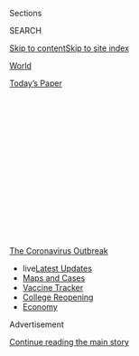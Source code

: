 <div id="app">

<div>

<div>

<div>

<div class="NYTAppHideMasthead css-1q2w90k e1suatyy0">

<div class="section css-ui9rw0 e1suatyy2">

<div class="css-eph4ug er09x8g0">

<div class="css-6n7j50">

</div>

<span class="css-1dv1kvn">Sections</span>

<div class="css-10488qs">

<span class="css-1dv1kvn">SEARCH</span>

</div>

[Skip to content](#site-content)[Skip to site
index](#site-index)

</div>

<div id="masthead-section-label" class="css-1wr3we4 eaxe0e00">

[World](https://www.nytimes3xbfgragh.onion/section/world)

</div>

<div class="css-10698na e1huz5gh0">

</div>

</div>

<div id="masthead-bar-one" class="section hasLinks css-15hmgas e1csuq9d3">

<div class="css-uqyvli e1csuq9d0">

</div>

<div class="css-1uqjmks e1csuq9d1">

</div>

<div class="css-9e9ivx">

[](https://myaccount.nytimes3xbfgragh.onion/auth/login?response_type=cookie&client_id=vi)

</div>

<div class="css-1bvtpon e1csuq9d2">

[Today’s
Paper](https://www.nytimes3xbfgragh.onion/section/todayspaper)

</div>

</div>

</div>

</div>

<div data-aria-hidden="false">

<div id="site-content" data-role="main">

<div>

<div class="css-1aor85t" style="opacity:0.000000001;z-index:-1;visibility:hidden">

<div class="css-1hqnpie">

<div class="css-epjblv">

<span class="css-17xtcya">[World](/section/world)</span><span class="css-x15j1o">|</span><span class="css-fwqvlz">Coronavirus
Live Updates: McConnell Signals Openness to Jobless Aid
Extension</span>

</div>

<div class="css-k008qs">

<div class="css-1iwv8en">

<span class="css-18z7m18"></span>

<div>

</div>

</div>

<span class="css-1n6z4y">https://nyti.ms/31pgRCi</span>

<div class="css-1705lsu">

<div class="css-4xjgmj">

<div class="css-4skfbu" data-role="toolbar" data-aria-label="Social Media Share buttons, Save button, and Comments Panel with current comment count" data-testid="share-tools">

  - 
  - 
  - 
  - 
    
    <div class="css-6n7j50">
    
    </div>

  - 
  - 

</div>

</div>

</div>

</div>

</div>

</div>

<div id="NYT_TOP_BANNER_REGION" class="css-13pd83m">

<div>

<div id="styln-prism-menu-1592847958612" class="section interactive-content interactive-size-medium css-1edisqu">

<div class="css-17ih8de interactive-body">

<div id="scroll-container" class="css-1gj85ro">

[<span class="styln-title-wrap"><span class="css-1pje3qr">The
Coronavirus</span><span class="css-1pje3qr">
Outbreak</span></span>](https://www.nytimes3xbfgragh.onion/news-event/coronavirus?action=click&pgtype=Article&state=default&region=TOP_BANNER&context=storylines_menu)

  - <span class="css-kqxiym" data-emphasize="true">live</span>[Latest
    Updates](https://www.nytimes3xbfgragh.onion/2020/08/04/world/coronavirus-cases.html?action=click&pgtype=Article&state=default&region=TOP_BANNER&context=storylines_menu)
  - [Maps and
    Cases](https://www.nytimes3xbfgragh.onion/interactive/2020/us/coronavirus-us-cases.html?action=click&pgtype=Article&state=default&region=TOP_BANNER&context=storylines_menu)
  - [Vaccine
    Tracker](https://www.nytimes3xbfgragh.onion/interactive/2020/science/coronavirus-vaccine-tracker.html?action=click&pgtype=Article&state=default&region=TOP_BANNER&context=storylines_menu)
  - [College
    Reopening](https://www.nytimes3xbfgragh.onion/2020/08/02/us/covid-college-reopening.html?action=click&pgtype=Article&state=default&region=TOP_BANNER&context=storylines_menu)
  - [Economy](https://www.nytimes3xbfgragh.onion/live/2020/08/04/business/stock-market-today-coronavirus?action=click&pgtype=Article&state=default&region=TOP_BANNER&context=storylines_menu)

</div>

</div>

</div>

</div>

</div>

<div id="top-wrapper" class="css-1sy8kpn">

<div id="top-slug" class="css-l9onyx">

Advertisement

</div>

[Continue reading the main
story](#after-top)

<div class="ad top-wrapper" style="text-align:center;height:100%;display:block;min-height:250px">

<div id="top" class="place-ad" data-position="top" data-size-key="top">

</div>

</div>

<div id="after-top">

</div>

</div>

<div id="sponsor-wrapper" class="css-1hyfx7x">

<div id="sponsor-slug" class="css-19vbshk">

Supported by

</div>

[Continue reading the main
story](#after-sponsor)

<div id="sponsor" class="ad sponsor-wrapper" style="text-align:center;height:100%;display:block">

</div>

<div id="after-sponsor">

</div>

</div>

<div class="css-14oxmzc edomiq20">

<div class="css-40v4b6">

<span class="css-sgss5">LIVE UPDATES</span>

</div>

<span>Updated </span>

<div class="css-ki347z">

<span class="css-1656jku">Aug. 5, 2020, 3:58 a.m.
ET</span><span class="css-xwx5dt"></span>

</div>

<span class="css-1dv1kvn" data-aria-live="polite">Aug. 5, 2020, 3:58
a.m.
ET</span>

</div>

<div class="css-1vkm6nb ehdk2mb0">

# Coronavirus Live Updates: McConnell Signals Openness to Jobless Aid Extension

</div>

Tens of millions of Americans have lost crucial jobless benefits, and
lawmakers still can’t seem to agree on a relief measure. Israel’s
troubled school reopenings could be a lesson for the U.S.

<div class="css-192lewg e1oheyly0">

Right Now

Gov. Tate Reeves of Mississippi, a Republican, said that masks would be
mandatory in public and retail spaces statewide starting
Tuesday.

</div>

<div class="section meteredContent css-1r7ky0e" name="articleBody" itemprop="articleBody">

<div class="css-19qgada">

### Here’s what you need to know:

  - [As talks drag on, McConnell signals openness to jobless aid
    extension, and negotiators agree on a deadline.](#link-762df92)
  - [Novavax sees encouraging results from two studies of its
    experimental vaccine.](#link-1228a480)
  - [Mississippians must now wear masks in public, governor
    says.](#link-794484ed)
  - [The top U.S. health official will visit Taiwan, lauded for its
    coronavirus response.](#link-30928a04)
  - [The United Nations calls on policymakers to ‘plan thoroughly for
    school reopenings.’](#link-50f7386d)
  - [A small border hospital in Texas is overwhelmed by a surge in
    cases.](#link-567c6115)
  - [N.Y.C.’s health commissioner resigns after clashing with the mayor
    over the virus.](#link-4d1eafa8)

</div>

<div class="css-79elbk" data-testid="photoviewer-wrapper">

<div class="css-z3e15g" data-testid="photoviewer-wrapper-hidden">

</div>

<div class="css-1a48zt4 ehw59r15" data-testid="photoviewer-children">

![<span class="css-16f3y1r e13ogyst0" data-aria-hidden="true">Mitch
McConnell, the Senate majority leader, signaled he might be willing to
accept the extension of the jobless-aid payments that many in his party
oppose.</span><span class="css-cnj6d5 e1z0qqy90" itemprop="copyrightHolder"><span class="css-1ly73wi e1tej78p0">Credit...</span><span>Erin
Schaff/The New York
Times</span></span>](https://static01.graylady3jvrrxbe.onion/images/2020/08/04/us/politics/04virus-briefing-mcconnell-sub2/merlin_175303407_bfb3e8f7-40ce-40b5-9789-05b0b021935f-articleLarge.jpg?quality=75&auto=webp&disable=upscale)

</div>

</div>

<div class="css-1fanzo5 StoryBodyCompanionColumn">

<div class="css-53u6y8">

## 

<div id="link-762df92" class="css-105iojl">

</div>

<div>

<span height="1"></span>

</div>

As talks drag on, McConnell signals openness to jobless aid extension,
and negotiators agree on a deadline.

Negotiators on Capitol Hill reported little progress on Tuesday toward
reaching an agreement over an economic recovery package. But the top
Senate Republican signaled that he might be willing to reverse course
and accept the extension of $600-per-week jobless-aid payments that many
in his party oppose if it would yield a compromise, and the White House
and congressional Democrats agreed to an end-of-the-week deadline to
seal a deal.

“The American people, in the end, need help,” Senator Mitch McConnell,
Republican of Kentucky and the majority leader, told reporters. “And
wherever this thing settles between the president of the United States
and his team that has to sign it into law and the Democrat
not-insignificant minority in the Senate and majority in the House is
something I am prepared to support, even if I have some problems with
certain parts of it.”

Democrats [have rejected narrow
proposals](https://www.nytimes3xbfgragh.onion/2020/08/02/us/politics/coronavirus-jobless-aid.html)
extending the expired benefits, insisting that the problem must be dealt
with in a broader package of relief measures. They also want aid for
states and cities whose budgets have been crippled.

Mr. McConnell’s comments came after he and other Republicans huddled
privately over lunch with Mark Meadows, the White House chief of staff,
and Steven Mnuchin, the Treasury secretary. Afterward, Republican
senators who have largely sat out the talks sounded downbeat about
striking a deal before they are scheduled to begin a monthlong recess on
Friday.

</div>

</div>

<div class="css-1fanzo5 StoryBodyCompanionColumn">

<div class="css-53u6y8">

But later, after a meeting with Mr. Meadows and Mr. Mnuchin, top
Democrats indicated there had been progress.

“They made some concessions, which we appreciated; we made some
concessions, which they appreciated,” Senator Chuck Schumer of New York,
the Democratic leader, said after the 90-minute meeting, which Speaker
Nancy Pelosi of California hosted in her Capitol Hill suite. “We’re
still far away on a lot of the important issues, but we’re continuing to
go at it.”

Tens of millions of Americans have lost crucial [unemployment
benefits](https://slack-redir.net/link?url=https%3A%2F%2Fwww.nytimes3xbfgragh.onion%2F2020%2F07%2F30%2Fbusiness%2Funemployment-payments-change.html)
that formally expired on Friday, and economists warn that permanent
damage could be wrought on the economy without action.

Republican leaders have put forward their own plan to extend the weekly
benefit at a significantly lower level. But many of their own
rank-and-file members oppose even that, giving them little leverage
against the united Democrats.

At the White House, Mr. Trump continued to dangle the possibility that
he could circumvent Congress and take executive action to halt evictions
nationwide and suspend the payroll tax. It is far from clear that the
president has the power to do either of
these<span class="css-8l6xbc evw5hdy0"> </span>unilaterally, but his
deputies appeared to be using the possibility as a negotiating tactic
with Democrats — and to get around the objections even within Mr.
Trump’s own party on the payroll-tax issue.

</div>

</div>

<div class="css-1fanzo5 StoryBodyCompanionColumn">

<div class="css-53u6y8">

“We want to take care of the eviction problem,” Mr. Trump said at a news
conference. “People are being evicted unfairly. It’s not their fault.
It’s China’s fault.”

The president blamed the Democrats for rejecting White House offers to
pass a short-term extension of the expired unemployment benefits and
said the only thing Democrats “really want to do is bail out states that
have been poorly managed by Democrats.”

</div>

</div>

<div>

</div>

<div class="css-1fanzo5 StoryBodyCompanionColumn">

<div class="css-53u6y8">

## 

<div id="link-1228a480" class="css-105iojl">

</div>

<div>

<span height="1"></span>

</div>

Novavax sees encouraging results from two studies of its experimental
vaccine.

</div>

</div>

<div class="css-79elbk" data-testid="photoviewer-wrapper">

<div class="css-z3e15g" data-testid="photoviewer-wrapper-hidden">

</div>

<div class="css-1a48zt4 ehw59r15" data-testid="photoviewer-children">

<div class="css-1xdhyk6 erfvjey0">

<span class="css-1ly73wi e1tej78p0">Image</span>

<div class="css-zjzyr8">

<div data-testid="lazyimage-container" style="height:259.7111111111111px">

</div>

</div>

</div>

<span class="css-16f3y1r e13ogyst0" data-aria-hidden="true">Vaccine
research at a Novavax laboratory in Maryland earlier this year. The
company has said that if its vaccine is shown to be effective, it can
produce 100 million doses by the beginning of next
year.</span><span class="css-cnj6d5 e1z0qqy90" itemprop="copyrightHolder"><span class="css-1ly73wi e1tej78p0">Credit...</span><span>Andrew
Caballero-Reynolds/Agence France-Presse — Getty Images</span></span>

</div>

</div>

<div class="css-1fanzo5 StoryBodyCompanionColumn">

<div class="css-53u6y8">

Novavax, the little-known Maryland company that [received a $1.6
billion](https://www.nytimes3xbfgragh.onion/2020/07/16/health/coronavirus-vaccine-novavax.html)
deal from the federal government for its experimental coronavirus
vaccine, announced encouraging results in two preliminary studies on
Tuesday.

In one study, 56 volunteers produced a high level of antibodies against
the virus without any dangerous side effects. In the other, researchers
found that the vaccine strongly protected monkeys from coronavirus
infections.

Although it’s not possible to directly compare the data from clinical
trials of different coronavirus vaccines, John Moore, a virologist at
Weill Cornell Medicine who was not involved in the studies, said the
Novavax results were the most impressive he had seen so far.

</div>

</div>

<div class="css-1fanzo5 StoryBodyCompanionColumn">

<div class="css-53u6y8">

“This is the first one I’m looking at and saying, ‘Yeah, I’d take
that,’” Dr. Moore said.

Angela Rasmussen, a virologist at Columbia University who was not
involved in the studies, called them “encouraging preliminary results,”
but cautioned that it won’t be possible to say whether the vaccine is
safe and effective until Novavax conducts a large-scale study — known as
Phase III — comparing people who get vaccinated with people who get a
placebo.

The company, which has never brought a vaccine to market in its 33-year
history, has said that if its vaccine is shown to be effective, it can
produce 100 million doses by the beginning of next year, or enough to
give to 50 million people if administered in two doses. Under its deal
with the federal government, the company will also receive money to
undertake large-scale manufacturing of millions more doses if the
vaccine is shown to work.

Novavax’s vaccine is [one of more than two dozen
products](https://www.nytimes3xbfgragh.onion/interactive/2020/science/coronavirus-vaccine-tracker.html)
to have entered the first round of safety tests in people, known as
Phase I trials. Five other coronavirus vaccines are already in Phase III
trials, in which thousands of people are tested to see if a vaccine
works.

</div>

</div>

<div>

</div>

<div class="css-1sngw6j">

[](https://www.nytimes3xbfgragh.onion/interactive/2020/science/coronavirus-vaccine-tracker.html)

<div class="css-1eoytci">

![](https://static01.graylady3jvrrxbe.onion/images/2020/06/09/us/coronavirus-vaccine-tracker-promo-1591728041922/coronavirus-vaccine-tracker-promo-1591728041922-articleLarge-v34.png)

</div>

<div class="css-1rha1bf">

## Coronavirus Vaccine Tracker

A look at all the vaccines that have reached trials in humans.

</div>

</div>

<div class="css-1fanzo5 StoryBodyCompanionColumn">

<div class="css-53u6y8">

U.S. roundup

## 

<div id="link-794484ed" class="css-105iojl">

</div>

<div>

<span height="1"></span>

</div>

Mississippians must now wear masks in public, governor
says.

</div>

</div>

<div class="css-79elbk" data-testid="photoviewer-wrapper">

<div class="css-z3e15g" data-testid="photoviewer-wrapper-hidden">

</div>

<div class="css-1a48zt4 ehw59r15" data-testid="photoviewer-children">

<div class="css-1xdhyk6 erfvjey0">

<span class="css-1ly73wi e1tej78p0">Image</span>

<div class="css-zjzyr8">

<div data-testid="lazyimage-container" style="height:257.77777777777777px">

</div>

</div>

</div>

<span class="css-16f3y1r e13ogyst0" data-aria-hidden="true">People
wearing masks inside a restaurant in Oxford, Miss. Gov. Tate Reeves said
he was “implementing a statewide mask
mandate.”</span><span class="css-cnj6d5 e1z0qqy90" itemprop="copyrightHolder"><span class="css-1ly73wi e1tej78p0">Credit...</span><span>Timothy
Ivy for The New York Times</span></span>

</div>

</div>

<div class="css-1fanzo5 StoryBodyCompanionColumn">

<div class="css-53u6y8">

In Mississippi, masks are now mandatory in public and retail spaces
statewide, the governor announced Tuesday.

</div>

</div>

<div class="css-1fanzo5 StoryBodyCompanionColumn">

<div class="css-53u6y8">

Gov. Tate Reeves, a Republican, said at a news conference that he was
“implementing a statewide mask mandate today.” He also said that all
students and teachers would be mandated to wear masks when schools open
in the fall, unless they have a medical reason not to. And he said that
he was pushing back the start of the school year in eight counties that
have been hit hardest by the coronavirus.

“I know that I want to see college football in the fall,” he added. “The
best way for that to occur is for us all to recognize that wearing a
mask, as irritating as it can be — and I promise you, I hate it more
than anybody watching today — it is critical.”

Previously, masks had been mandated in 37 of Mississippi’s 82 counties.
At the news conference, Mr. Reeves noted that his “piecemeal approach”
had been criticized “by an awful lot of people.”

Mr. Reeves has also been criticized for [failing to encourage many
businesses to shut
down](https://www.nytimes3xbfgragh.onion/2020/03/26/us/mississippi-coronavirus-essential-businesses-tate-reeves.html)
during the early months of the pandemic. And in the months that
followed, he had been eager to lift restrictions that were stalling
Mississippi’s economy, hoping to have the whole state open by July 1.

According to [a New York Times
database](https://www.nytimes3xbfgragh.onion/interactive/2020/us/mississippi-coronavirus-cases.html),
at least 8 new coronavirus deaths and 572 new cases were reported in
Mississippi on Monday. Over the past week, there have been an average of
1,167 cases per day, an increase of 13 percent from the average two
weeks earlier.

On Monday, Mr. Reeves said the state was “starting to turn a corner.”

“Things are improving here,” he said. “But that does not mean that we
can declare victory and take a step back.”

</div>

</div>

<div class="css-1fanzo5 StoryBodyCompanionColumn">

<div class="css-53u6y8">

Elsewhere in the U.S:

  - **Students in Ohio** will also wear face coverings when they return
    to school in the fall, Gov. Mike DeWine, a Republican, said Tuesday.
    The order will apply to students from kindergarten through Grade 12,
    with exemptions for children who have developmental delays or who
    cannot remove their masks without assistance. Mr. DeWine [cited
    recommendations](https://twitter.com/GovMikeDeWine/status/1290715998102880259)
    from the Ohio Children’s Hospital Association and the state’s
    chapter of the American Academy of Pediatrics, which said in a
    letter Tuesday that children returning to school should wear masks.
    “We are going to make that an order from the health department,”
    Mr. DeWine said. “I have great confidence that the teachers will
    work this out with kids.”

  - Public and private schools in **Maryland** are divided over
    in-person instruction. An emergency order [issued
    Monday](https://twitter.com/GovLarryHogan/status/1290330304830246912)
    by Gov. Larry Hogan countermanded a Montgomery County Health
    Department directive instructing private schools to [start the year
    teaching
    remotely](https://www.montgomerycountymd.gov/OPI/Resources/Files/pdf/2020/NonPublicSchools_07-31-20.pdf),
    as every public school district in the Washington area has already
    decided to do. Mr. Hogan, a Republican, said that county health
    officers didn’t have the authority to stop private schools from
    reopening. A similar dynamic is [playing out in some other parts of
    the
    country](https://www.nytimes3xbfgragh.onion/2020/07/16/upshot/coronavirus-school-reopening-private-public-gap.html),
    where public schools are opening remotely while private schools are
    planning in-person or various hybrid models.

  - A [rash of positive
    cases](https://www.nytimes3xbfgragh.onion/2020/08/03/us/school-closing-coronavirus.html)
    during the first week of school in some **parts of the United
    States** foreshadows a stop-and-start year in which students and
    staff members may have to bounce between instruction in the
    classroom and remotely at home because of infections and
    quarantines.

  - In his first report to Congress since being appointed by Mr. Trump
    in June, **Brian D. Miller**, the inspector general overseeing the
    Treasury Department’s $500 billion pandemic recovery fund, said some
    individuals and companies have been able to draw from multiple pots
    of federal pandemic relief money at the same time, a practice he
    warned could lead to an increase in fraud and abuse. Mr. Miller, a
    former White House lawyer, offered a broad overview of his
    responsibilities in his report on Tuesday and provided status
    updates on the lending programs that Treasury is managing as part of
    the $2.2 trillion law enacted in March.

  - Counting for **the 2020 census** will end on Sept. 30, a month
    earlier than previously scheduled, the Census Bureau [said in a
    statement on
    Monday](https://www.census.gov/newsroom/press-releases/2020/delivering-complete-accurate-count.html).
    In recent weeks, the Trump administration and Senate Republicans
    appeared to signal that they [wanted the census finished well ahead
    of
    schedule](https://www.nytimes3xbfgragh.onion/2020/07/28/us/trump-census.html).

  - Isaias pounded a large swath of the Atlantic Coast on Tuesday,
    unleashing heavy rains and winds as fast as 70 miles per hour as the
    storm swept through the Carolinas and into the Northeast. Shelters
    had prepared to deal with a dual threat from severe weather and the
    virus by screening for symptoms, socially distancing people and
    distributing protective gear. The storm has also closed **testing
    centers** from Florida to Maryland, which could complicate efforts
    to gauge virus
transmission.

</div>

</div>

<div id="virus-dashboard-promo-article" class="section interactive-content interactive-size-scoop css-174j8de" data-id="100000007209771">

<div class="css-17ih8de interactive-body" data-sourceid="100000007209771">

<div id="g-2020-03-16-coronavirus-maps-embed" class="g-story g-freebird g-max-limit" data-prd-dropzone-below-masthead="100000006938224" data-preview-slug="2020-03-16-coronavirus-maps">

<div class="g-asset g-svelte g-article-embed-dashboard" style="max-width: 1200px">

<div class="g-svelte" data-component="1">

<div class="dashboard svelte-1d7tjro">

## [Tracking the Coronavirus ›](https://www.nytimes3xbfgragh.onion/interactive/2020/us/coronavirus-us-cases.html)

<div class="grid svelte-1d7tjro">

<div class="section svelte-1d7tjro">

[](https://www.nytimes3xbfgragh.onion/interactive/2020/us/coronavirus-us-cases.html)

<table>
<colgroup>
<col style="width: 25%" />
<col style="width: 25%" />
<col style="width: 25%" />
<col style="width: 25%" />
</colgroup>
<thead>
<tr class="header">
<th><strong>United States ›</strong></th>
<th>On Aug. 4</th>
<th>14-day<br />
change</th>
<th>Trend</th>
</tr>
</thead>
<tbody>
<tr class="odd">
<td>New cases</td>
<td>53,304</td>
<td>-11%</td>
<td><div class="chart-container svelte-m2fyje" style="color: #cc0000">

</div></td>
</tr>
<tr class="even">
<td>New deaths</td>
<td>1,358</td>
<td>+33%</td>
<td><div class="chart-container svelte-m2fyje" style="color: #333">

</div></td>
</tr>
</tbody>
</table>

</div>

<div class="section svelte-1d7tjro">

<div class="rising">

### Where cases are **rising** fastest

<div class="state-grid svelte-sxbviw">

[](https://www.nytimes3xbfgragh.onion/interactive/2020/us/hawaii-coronavirus-cases.html)

<div class="chart-container svelte-sxbviw">

</div>

Hawaii
[](https://www.nytimes3xbfgragh.onion/interactive/2020/us/rhode-island-coronavirus-cases.html)

<div class="chart-container svelte-sxbviw">

</div>

R.I.
[](https://www.nytimes3xbfgragh.onion/interactive/2020/us/new-jersey-coronavirus-cases.html)

<div class="chart-container svelte-sxbviw">

</div>

N.J.
[](https://www.nytimes3xbfgragh.onion/interactive/2020/us/massachusetts-coronavirus-cases.html)

<div class="chart-container svelte-sxbviw">

</div>

Mass.
[](https://www.nytimes3xbfgragh.onion/interactive/2020/us/nebraska-coronavirus-cases.html)

<div class="chart-container svelte-sxbviw">

</div>

Neb.
[](https://www.nytimes3xbfgragh.onion/interactive/2020/us/missouri-coronavirus-cases.html)

<div class="chart-container svelte-sxbviw">

</div>

Mo.
[](https://www.nytimes3xbfgragh.onion/interactive/2020/us/south-dakota-coronavirus-cases.html)

<div class="chart-container svelte-sxbviw">

</div>

S.D.
[](https://www.nytimes3xbfgragh.onion/interactive/2020/us/illinois-coronavirus-cases.html)

<div class="chart-container svelte-sxbviw">

</div>

Ill.
[](https://www.nytimes3xbfgragh.onion/interactive/2020/us/oklahoma-coronavirus-cases.html)

<div class="chart-container svelte-sxbviw">

</div>

Okla.
[](https://www.nytimes3xbfgragh.onion/interactive/2020/us/alaska-coronavirus-cases.html)

<div class="chart-container svelte-sxbviw">

</div>

Alaska
[](https://www.nytimes3xbfgragh.onion/interactive/2020/us/puerto-rico-coronavirus-cases.html)

<div class="chart-container svelte-sxbviw">

</div>

P.R.
[](https://www.nytimes3xbfgragh.onion/interactive/2020/us/montana-coronavirus-cases.html)

<div class="chart-container svelte-sxbviw">

</div>

Mont.

</div>

</div>

</div>

<div class="section svelte-1d7tjro">

<div class="maps svelte-2bdny">

[](https://www.nytimes3xbfgragh.onion/interactive/2020/us/coronavirus-us-cases.html)

### U.S. hot spots ›

![US coronavirus
cases](https://static01.graylady3jvrrxbe.onion/newsgraphics/2020/03/16/coronavirus-maps/20139a6bad1057ff5cc9c0ed4110308185896386/images/orphan_usa-threeByTwoSmallAt2X.png)
[](https://www.nytimes3xbfgragh.onion/interactive/2020/world/coronavirus-maps.html)

### Worldwide ›

![Worldwide coronavirus
cases](https://static01.graylady3jvrrxbe.onion/newsgraphics/2020/03/16/coronavirus-maps/20139a6bad1057ff5cc9c0ed4110308185896386/images/orphan_world-threeByTwoSmallAt2X.png)

</div>

</div>

</div>

</div>

</div>

</div>

</div>

</div>

</div>

<div class="css-1fanzo5 StoryBodyCompanionColumn">

<div class="css-53u6y8">

## 

<div id="link-30928a04" class="css-105iojl">

</div>

<div>

<span height="1"></span>

</div>

The top U.S. health official will visit Taiwan, lauded for its
coronavirus
response.

</div>

</div>

<div class="css-79elbk" data-testid="photoviewer-wrapper">

<div class="css-z3e15g" data-testid="photoviewer-wrapper-hidden">

</div>

<div class="css-1a48zt4 ehw59r15" data-testid="photoviewer-children">

<div class="css-1xdhyk6 erfvjey0">

<span class="css-1ly73wi e1tej78p0">Image</span>

<div class="css-zjzyr8">

<div data-testid="lazyimage-container" style="height:257.77777777777777px">

</div>

</div>

</div>

<span class="css-16f3y1r e13ogyst0" data-aria-hidden="true">Alex M. Azar
II, the health and human services secretary, praised Taiwan as “a model
of transparency and cooperation in global health during the
Covid-19.”</span><span class="css-cnj6d5 e1z0qqy90" itemprop="copyrightHolder"><span class="css-1ly73wi e1tej78p0">Credit...</span><span>Al
Drago for The New York Times</span></span>

</div>

</div>

<div class="css-1fanzo5 StoryBodyCompanionColumn">

<div class="css-53u6y8">

The United States’ top health official, Alex M. Azar II, will lead a
delegation on a trip to Taiwan, a rare high-level visit by an American
official to the island that has won praise for its success in battling
the coronavirus.

Despite the likelihood that the visit will anger China and further fray
ties between Beijing and Washington, officials billed it as an
opportunity to strengthen economic and public health cooperation between
the United States and Taiwan, a self-ruled territory that is claimed by
Beijing.

As of Tuesday, the island of 23 million people just off the coast of
southern China had reported 476 coronavirus cases and seven deaths.
Officials in Taiwan have tried to turn their relative success in
battling the coronavirus at home [into a geopolitical
victory.](https://www.nytimes3xbfgragh.onion/2020/04/22/world/asia/coronavirus-china-taiwan.html?searchResultPosition=4)
The island has sent millions of masks, emblazoned with the words “made
in Taiwan,” to the United States, Italy and other countries devastated
by the coronavirus.

No date was given for the visit. The trip by Mr. Azar, the secretary of
health and human services, will be the first by a U.S. health secretary
and the first in six years by a U.S. cabinet member, the department said
in a
[statement](https://www.hhs.gov/about/news/2020/08/04/hhs-secretary-alex-azar-lead-delegation-taiwan-in-first-visit-by-us-hhs-secretary.html)
on Tuesday. He is scheduled to meet with senior Taiwanese counterparts
to discuss Taiwan’s role as a supplier of medical equipment and critical
technology, among other issues, the health department said.

“Taiwan has been a model of transparency and cooperation in global
health during the Covid-19 pandemic and long before it,” Mr. Azar said
in the department’s statement. “I look forward to conveying President
Trump’s support for Taiwan’s global health leadership and underscoring
our shared belief that free and democratic societies are the best model
for protecting and promoting health.”

</div>

</div>

<div>

</div>

<div class="css-1fanzo5 StoryBodyCompanionColumn">

<div class="css-53u6y8">

## 

<div id="link-50f7386d" class="css-105iojl">

</div>

<div>

<span height="1"></span>

</div>

The United Nations calls on policymakers to ‘plan thoroughly for school
reopenings.’

</div>

</div>

![<span class="css-16f3y1r e13ogyst0">The U.N. Secretary-General Antonio
Guterres announced the “Save the Future” campaign to address the
educational inequities caused by the
pandemic.</span><span class="css-cch8ym"><span class="css-1dv1kvn">Credit</span><span class="css-cnj6d5 e1z0qqy90" itemprop="copyrightHolder"><span class="css-1ly73wi e1tej78p0">Credit...</span><span>Sylvia
Jarrus for The New York
Times</span></span></span>](https://static01.graylady3jvrrxbe.onion/images/2020/08/04/world/04virus-briefing-un/merlin_174338310_a5db87e5-45e5-4b44-a65b-b846a42948cf-videoSixteenByNine3000.jpg)

<div class="css-1fanzo5 StoryBodyCompanionColumn">

<div class="css-53u6y8">

The United Nations on Tuesday called for the world’s schools to make
plans to reopen safely — but only after countries suppress transmission
of the virus and control outbreaks.

“With the combined effect of the pandemic’s worldwide economic impact
and the school closures, the learning crisis could turn into a
generational catastrophe,” [a U.N. policy
brief](https://www.un.org/sites/un2.un.org/files/sg_policy_brief_covid-19_and_education_august_2020.pdf)
from U.N. Secretary General António Guterres said.

The announcement argued that the adjustments made by schools worldwide
to closing orders made in response to the coronavirus — providing
lessons online, over radio, even on television in some places —
highlighted inequalities among students and school districts and left
many children behind, including those with disabilities.

“Parents, especially women, have been forced to assume heavy care
burdens in the home,” the brief said.

In many countries around the world, including the United States, school
districts planning to reopen are considering various measures, including
holding classes in shifts or outdoors, mask wearing and so-called
blended classes, in which students supplement in-person lessons with
virtual ones.

## 

<div id="link-567c6115" class="css-105iojl">

</div>

<div>

<span height="1"></span>

</div>

A small border hospital in Texas is overwhelmed by a surge in
cases.

</div>

</div>

<div class="css-79elbk" data-testid="photoviewer-wrapper">

<div class="css-z3e15g" data-testid="photoviewer-wrapper-hidden">

</div>

<div class="css-1a48zt4 ehw59r15" data-testid="photoviewer-children">

<div class="css-1xdhyk6 erfvjey0">

<span class="css-1ly73wi e1tej78p0">Image</span>

<div class="css-zjzyr8">

<div data-testid="lazyimage-container" style="height:257.77777777777777px">

</div>

</div>

</div>

<span class="css-16f3y1r e13ogyst0" data-aria-hidden="true">Medical
staff at Starr County Memorial move a patient to a helicopter to be
transported to a larger hospital in San
Antonio.</span><span class="css-cnj6d5 e1z0qqy90" itemprop="copyrightHolder"><span class="css-1ly73wi e1tej78p0">Credit...</span><span>Christopher
Lee for The New York Times</span></span>

</div>

</div>

<div class="css-1fanzo5 StoryBodyCompanionColumn">

<div class="css-53u6y8">

Nearly every day, a crew at [Starr County Memorial, a small rural
hospital on the Mexican
border](https://www.nytimes3xbfgragh.onion/2020/08/04/us/texas-coronavirus-rio-grande-valley-starr-county.html),
prepares a patient whom its doctors are unable to help, loads the gurney
into a helicopter and stands back as the aircraft roars into the country
sky.

“Very, very unfortunately, of all of the patients we have transferred,
none have come back alive,” said Dr. Jose Vazquez, the health authority
in Starr County, a remote section of the Rio Grande Valley in Texas that
before the coronavirus outbreak did not have a single I.C.U. bed.

Starr County Memorial’s 45 beds were once sufficient for the roughly
65,000 people spread out along the border near Tamaulipas, Mexico. But
the new wave of coronavirus infections has been merciless, with more
than 2,110 cases in the county and nearly 70 deaths that are suspected
of being linked to Covid-19, local officials said.

The surge was slow to arrive. After neighboring counties began reporting
an explosion of infections in the spring, 21 days passed before a single
case was detected in Starr County, Dr. Vazquez said.

But when the state reopened its economy in May, the virus began
spreading rapidly through nearby Hidalgo and Cameron Counties, fueled by
poverty and chronic disease. [Large family
outbreaks](https://www.nytimes3xbfgragh.onion/2020/07/14/us/coronavirus-texas-rio-grande-valley-border.html)
occurred as soon as people were allowed to leave their homes freely,
health officials said.

Starr County, [one of the poorest in the
nation](https://www.usatoday.com/story/money/2019/01/25/poorest-counties-in-the-us-median-household-income/38870175/),
is not alone. A [study published this week in the journal Health
Affairs](https://www.healthaffairs.org/doi/10.1377/hlthaff.2020.00581),
warning of stark disparities in the availability of critical care
facilities, found that nearly half of the nation’s communities with a
median income of $35,000 or less had no intensive care beds at all.

</div>

</div>

<div>

</div>

<div class="css-1fanzo5 StoryBodyCompanionColumn">

<div class="css-53u6y8">

NEW YORK ROUNDUP

## 

<div id="link-4d1eafa8" class="css-105iojl">

</div>

<div>

<span height="1"></span>

</div>

N.Y.C.’s health commissioner resigns after clashing with the mayor over
the
virus.

</div>

</div>

<div class="css-79elbk" data-testid="photoviewer-wrapper">

<div class="css-z3e15g" data-testid="photoviewer-wrapper-hidden">

</div>

<div class="css-1a48zt4 ehw59r15" data-testid="photoviewer-children">

<div class="css-1xdhyk6 erfvjey0">

<span class="css-1ly73wi e1tej78p0">Image</span>

<div class="css-zjzyr8">

<div data-testid="lazyimage-container" style="height:257.77777777777777px">

</div>

</div>

</div>

<span class="css-16f3y1r e13ogyst0" data-aria-hidden="true">New York
City’s health commissioner, Dr. Oxiris Barbot, in March. Her resignation
on Tuesday could renew questions about the mayor’s handling of the
response to the
outbreak.</span><span class="css-cnj6d5 e1z0qqy90" itemprop="copyrightHolder"><span class="css-1ly73wi e1tej78p0">Credit...</span><span>Gabriela
Bhaskar for The New York Times</span></span>

</div>

</div>

<div class="css-1fanzo5 StoryBodyCompanionColumn">

<div class="css-53u6y8">

New York City’s health commissioner, Dr. Oxiris Barbot, [resigned on
Tuesday in protest over her “deep
disappointment”](https://www.nytimes3xbfgragh.onion/2020/08/04/nyregion/oxiris-barbot-health-commissioner-resigns.html)
with Mayor Bill de Blasio’s handling of the coronavirus outbreak and
subsequent efforts to keep the outbreak in check.

Her departure came after [escalating
tensions](https://www.nytimes3xbfgragh.onion/2020/05/14/nyregion/coronavirus-de-blasio-mitchell-katz.html)
between City Hall and top city health department officials, which had
begun at the start of the outbreak in March, burst into public view and
raised concerns that the feuding was undermining crucial public health
policies.

“I leave my post today with deep disappointment that during the most
critical public health crisis in our lifetime, that the health
department’s incomparable disease control expertise was not used to the
degree it could have been,” she said in her resignation email sent to
Mr. de Blasio, a copy of which was shared with The New York Times.

“Our experts are world renowned for their epidemiology, surveillance and
response work. The city would be well served by having them at the
strategic center of the response not in the background.”

Mr. de Blasio reacted to her resignation by defending his handling of
the outbreak, which devastated the city in the spring, killing more than
20,000 residents, even as it has largely subsided in recent weeks.

Still, the turnover in the Department of Health and Mental Hygiene comes
at a pivotal moment: Public schools are scheduled to partially open next
month — which could be crucial for the city’s recovery — and fears are
growing that the outbreak could surge again when the weather cools.

</div>

</div>

<div class="css-1fanzo5 StoryBodyCompanionColumn">

<div class="css-53u6y8">

“It had been clear in recent days that it was time for a change,” Mr. de
Blasio said in a hastily called news conference. “We need an atmosphere
of unity. We need an atmosphere of common purpose.”

The mayor moved quickly to replace Dr. Barbot, immediately announcing
the appointment of a new health commissioner, Dr. Dave A. Chokshi, a
former senior leader at Health + Hospitals, the city’s public hospital
system. The speed of the appointment and the robustness of the
announcement — Mr. de Blasio had lined up [a former surgeon
general](https://wayback.archive-it.org/4765/20170106172109/https:/www.hhs.gov/about/leadership/vadm-vivek-murthy/index.html)
to speak highly of Dr. Chokshi — suggested that Dr. Barbot’s resignation
had not occurred in a vacuum. One city official said she had done so on
Tuesday because she believed she was going to be fired.

Elsewhere in the New York area:

  - The governors of **New York** and
    **[Connecticut](https://twitter.com/GovNedLamont/status/1290658706003238913)**
    said Tuesday their states would now require travelers from Rhode
    Island [to quarantine for 14
    days](https://coronavirus.health.ny.gov/covid-19-travel-advisory),
    an addition to a list of 33 other states and Puerto Rico. The weekly
    update also saw Delaware and Washington, D.C., removed from the
    list. The travelers can otherwise face fines, [with some
    exceptions](https://portal.ct.gov/Coronavirus/Travel).

  - **[New
    Jersey](https://twitter.com/GovMurphy/status/1290656319578484737)**
    also said travelers from those 35 places were subject to a 14-day
    quarantine, [though complying is
    voluntary](https://covid19.nj.gov/faqs/nj-information/travel-information/which-states-are-on-the-travel-advisory-list-are-there-travel-restrictions-to-or-from-new-jersey).
    Many states across the country [have added travel
    restrictions](https://www.nytimes3xbfgragh.onion/2020/07/10/travel/state-travel-restrictions.html?referringSource=articleShare).

<!-- end list -->

  - **In New York City**, the 2020 holiday production of “Christmas
    Spectacular Starring the Radio City Rockettes” [has been canceled
    because of the
    pandemic](https://www.nytimes3xbfgragh.onion/2020/08/04/theater/radio-city-rockettes-christmas-canceled.html),
    Madison Square Garden Entertainment, which manages the show,
    announced on Tuesday. The Madison Square Garden Company plans to lay
    off 350 people, a spokeswoman said.

</div>

</div>

<div>

</div>

<div>

</div>

<div class="css-1fanzo5 StoryBodyCompanionColumn">

<div class="css-53u6y8">

Global Roundup

## 

<div id="link-5244aced" class="css-105iojl">

</div>

<div>

<span height="1"></span>

</div>

Tanzania’s president says the country is virus-free, but others are
skeptical.

</div>

</div>

<div class="css-79elbk" data-testid="photoviewer-wrapper">

<div class="css-z3e15g" data-testid="photoviewer-wrapper-hidden">

</div>

<div class="css-1a48zt4 ehw59r15" data-testid="photoviewer-children">

<div class="css-1xdhyk6 erfvjey0">

<span class="css-1ly73wi e1tej78p0">Image</span>

<div class="css-zjzyr8">

<div data-testid="lazyimage-container" style="height:266.8px">

</div>

</div>

</div>

<span class="css-16f3y1r e13ogyst0" data-aria-hidden="true">Members of
Tanzania’s ruling party had their temperature checked and sanitized
their hands as a precaution against the virus in
July.</span><span class="css-cnj6d5 e1z0qqy90" itemprop="copyrightHolder"><span class="css-1ly73wi e1tej78p0">Credit...</span><span>Associated
Press</span></span>

</div>

</div>

<div class="css-1fanzo5 StoryBodyCompanionColumn">

<div class="css-53u6y8">

More than [87 days have
passed](https://www.who.int/docs/default-source/coronaviruse/situation-reports/20200803-covid-19-sitrep-196-cleared.pdf?sfvrsn=8a8a3ca4_6)
since **** Tanzania reported even a single new virus case — far longer
than any other African country. Tanzania’s president has declared the
scourge “absolutely finished” and encouraged tourists to come back.

But outside the country, people are skeptical, and inside, few dare
stand up to the president, John Magufuli, who has become increasingly
autocratic since he was elected. Mr. Magufuli has said that the power of
prayer helped purge the virus from Tanzania, even as the African
continent is expected this week to cross the threshold of one million
reported cases.

</div>

</div>

<div class="css-1fanzo5 StoryBodyCompanionColumn">

<div class="css-53u6y8">

The Tanzanian president has promoted an unproven herbal tea from
Madagascar as a cure. He has disparaged social distancing and mask
wearing. And his government has not disseminated any recent data to the
World Health Organization. The group last heard from Tanzania on April
29, when the country reported 509 cases and 21 deaths from Covid-19.

Mr. Magufuli’s handling of the pandemic “has been nothing short of an
irresponsible disaster,” said Tundu Lissu, an opposition leader who
[fled the country in 2017 but recently
returned](https://www.nytimes3xbfgragh.onion/aponline/2020/07/27/world/africa/ap-af-tanzania-opposition-leader-returns.html)
to run for president. “His attitude has been Covid-19 will somehow go
away if we all stop talking about it.”

In neighboring Kenya, lawmakers have also [expressed
concern](https://www.youtube.com/watch?v=K1PeaFeAxGM) about Tanzania’s
virus response. The Kenyan authorities denied entry to dozens of
Tanzanian truck drivers who had tested positive at border points.

Health experts warn that Mr. Magufuli’s denial around the virus could be
calamitous.

“With no testing data or clinical surveillance information, Tanzania
will be late in detecting and dealing with a potentially delayed
explosion of severe clinical cases,” said Frank Minja, a Tanzanian
doctor who is an associate professor of radiology and biomedical imaging
at the Yale School of Medicine.

October could be a “make-or-break election” in Tanzania’s history, Mr.
Lissu said. “We stand on the brink of disaster,” he added. “But we are
also on the brink of a miracle.”

Elsewhere around the world:

  - Many hospitals in **Lebanon**, already dealing with virus patients,
    are now overwhelmed after [an immense explosion in
    Beirut](https://www.nytimes3xbfgragh.onion/2020/08/04/world/middleeast/beirut-explosion-blast.html)
    injured thousands. The country has reported 5,062 cases and 65
    deaths from the virus, while lockdown measures have aggravated an
    already [dire economic
    crisis](https://www.nytimes3xbfgragh.onion/2020/07/12/world/middleeast/beirut-lebanon-economic-crisis.html).

  - After Moscow announced that it would begin widespread vaccination of
    its population in October with a vaccine that had not yet been fully
    tested in clinical trials, the **World Health Organization** on
    Tuesday urged caution, recommending that the country follow
    established guidelines for producing safe vaccines. Russia is moving
    ahead with several vaccine prototypes, its officials said, and at
    least one effort, developed by the Gamaleya Institute in Moscow, is
    in advanced stages of testing and has reportedly has been tested to
    some extent on soldiers.

<!-- end list -->

  - Prime Minister Hubert Alexander Minnis of **the Bahamas** [announced
    Monday](https://www.youtube.com/watch?v=ZzwLiboOXe0) that the
    country would resume a national lockdown “for a minimum of two
    weeks,” starting at 10 p.m. on Tuesday. “Nearing the end of this
    period, we will assess the health data and advise whether a further
    lockdown period is necessary,” he said. The Bahamas previously
    instituted a strict 24-hour lockdown for residents, which if broken
    could result in a $10,000 fine or 18 months in prison. Virus cases
    have [skyrocketed there
    recently](https://www.nytimes3xbfgragh.onion/interactive/2020/world/coronavirus-maps.html),
    with almost 44 percent of the total 679 cases being reported in the
    past seven days.

  - The state of Victoria in **Australia**, which has had a resurgence
    of the coronavirus and has [enforced among the strictest lockdown
    measures in the
    world](https://www.nytimes3xbfgragh.onion/2020/08/04/world/australia/coronavirus-melbourne-lockdown.html),
    reported 725 new cases and 15 deaths from the coronavirus on
    Wednesday, the highest numbers since the pandemic began. New curfews
    and restrictions in the state mean essential workers must now carry
    a permit before leaving home.

  - Students in **Mexico** will exclusively take classes broadcast on
    television or the radio when the school year begins later this
    month, in an effort to avoid further coronavirus outbreaks, the
    government announced on Monday. Schools will only reopen when
    authorities determine that new and active infections, which remain
    high across the nation, decline enough for a safe return to the
    classroom.

  - **Israel** reopened schools in May, and within days [infections were
    reported](https://www.nytimes3xbfgragh.onion/2020/08/04/world/middleeast/coronavirus-israel-schools-reopen.html)
    at a Jerusalem high school. The virus rippled out to the students’
    homes and then to other schools and neighborhoods, ultimately
    infecting hundreds of students, teachers and relatives. Other
    outbreaks forced hundreds of schools to close, and across the
    country, tens of thousands of students and teachers were
    quarantined. As countries consider back-to-school strategies for the
    fall, the outbreaks there [illustrate the dangers of moving too
    precipitously](https://www.nytimes3xbfgragh.onion/2020/08/04/world/middleeast/coronavirus-israel-schools-reopen.html).

</div>

</div>

<div>

</div>

<div class="css-1fanzo5 StoryBodyCompanionColumn">

<div class="css-53u6y8">

## 

<div id="link-76dff678" class="css-105iojl">

</div>

<div>

<span height="1"></span>

</div>

Trump addresses the death toll: ‘It is what it is.’

</div>

</div>

<div class="css-cfo9c3">

</div>

<div class="css-1fanzo5 StoryBodyCompanionColumn">

<div class="css-53u6y8">

A day before the United States surpassed [150,000 deaths from the
coronavirus](https://www.nytimes3xbfgragh.onion/2020/07/29/us/coronavirus-deaths-150000.html),
Mr. Trump appeared resigned to the toll, saying in an interview, “It is
what it is.”

“They are dying. That’s true,” Mr. Trump told [Axios in an
interview](https://www.axios.com/full-axios-hbo-interview-donald-trump-cd5a67e1-6ba1-46c8-bb3d-8717ab9f3cc5.html)
recorded on July 28 and released in its entirety on Monday. “It is what
it is. But that doesn’t mean we aren’t doing everything we can. It’s
under control as much as you can control it.”

The president’s critics say he could have done much more to keep the
virus from spreading to the extent it has, including encouraging states
to be more cautious in reopening instead of encouraging them.

The country’s death toll, currently nearly 156,000, is far from the
total of “75, 80 to 100,000” deaths that [Mr. Trump predicted in early
May](https://www.nytimes3xbfgragh.onion/2020/05/03/us/politics/trump-coronavirus.html)
when he credited himself with preventing the toll from being worse.

Even after his predictions proved wrong, Mr. Trump has continued to
credit himself for the United States not being even worse off.

“One person’s too much,” Mr. Trump told Axios. “And those people that
really understand it, that really understand it, they said it’s an
incredible job that we’ve done.”

</div>

</div>

<div>

</div>

<div class="css-1fanzo5 StoryBodyCompanionColumn">

<div class="css-53u6y8">

SCIENCE AND TECHNOLOGY ROUNDUP

## 

<div id="link-5673bec1" class="css-105iojl">

</div>

<div>

<span height="1"></span>

</div>

Six U.S. governors join forces to buy 3 million
tests.

</div>

</div>

<div class="css-79elbk" data-testid="photoviewer-wrapper">

<div class="css-z3e15g" data-testid="photoviewer-wrapper-hidden">

</div>

<div class="css-1a48zt4 ehw59r15" data-testid="photoviewer-children">

<div class="css-1xdhyk6 erfvjey0">

<span class="css-1ly73wi e1tej78p0">Image</span>

<div class="css-zjzyr8">

<div data-testid="lazyimage-container" style="height:257.77777777777777px">

</div>

</div>

</div>

<span class="css-16f3y1r e13ogyst0" data-aria-hidden="true">Gov. Larry
Hogan of Maryland, who created the new
compact.</span><span class="css-cnj6d5 e1z0qqy90" itemprop="copyrightHolder"><span class="css-1ly73wi e1tej78p0">Credit...</span><span>Jonathan
Ernst/Reuters</span></span>

</div>

</div>

<div class="css-1fanzo5 StoryBodyCompanionColumn">

<div class="css-53u6y8">

Governors of six states said on Tuesday that they were partnering to
purchase millions of [virus
tests](https://www.nytimes3xbfgragh.onion/2020/08/04/us/virus-testing-delays.html)
and expand their testing capability as many states continue to struggle
to keep up with the demand for tests.

The governors of Louisiana, Maryland, Massachusetts, Michigan, Ohio and
Virginia are negotiating a purchase of three million antigen tests —
500,000 per state — as part of the new compact, which was created by
Gov. Larry Hogan of Maryland, a Republican and the outgoing chair of the
National Governors Association.

Members of the compact hope that it will show companies that there is
“significant demand” to create more tests, according to a statement
from Mr. Hogan’s office, something made apparent by the long lines that
continue to plague virus testing sites across the country. The governors
— three Republicans and three Democrats — also hoped the compact would
help states buy tests in a more “cost-effective manner.” More states and
local governments may join the group.

[Antigen tests, the type the states would buy, can provide
results](https://www.nytimes3xbfgragh.onion/2020/07/06/health/fast-coronavirus-tests.html)
in less than an hour, but scientists have said that they fear the tests
will frequently miss infections. The governors are negotiating to
purchase the three million tests from two medical companies — Becton,
Dickinson & Company and the [Quidel
Corporation](https://www.nytimes3xbfgragh.onion/2020/05/09/health/antigen-testing-fda-coronavirus.html)
— whose tests [could produce false negative
results](https://www.nytimes3xbfgragh.onion/2020/07/06/health/fast-coronavirus-tests.html)
between 15 and 20 percent of the time. The companies were [the first to
receive emergency
authorization](https://www.nytimes3xbfgragh.onion/2020/07/06/health/fast-coronavirus-tests.html)
from the Food and Drug Administration for their coronavirus antigen
tests.

The Rockefeller Foundation, a philanthropic organization in New York, is
also part of the compact between the governors and said it was ready to
help find sources of funding for the testing operation.

“With severe shortages and delays in testing and the federal
administration attempting to cut funding for testing, the states are
banding together to acquire millions of faster tests to help save lives
and slow the spread of Covid-19,” Mr. Hogan said in a statement.

  - The National Institutes of Health is now recruiting patients for two
    studies to test possible **antibody treatments** for Covid-19. The
    studies, which are now in their second phase, are testing drugs
    called monoclonal antibodies produced by Eli Lilly and its partner,
    Abcellera Biologics in Vancouver. The process began in March, and
    has progressed at “record speed,” said Daniel Skovronsky, chief
    scientific officer at Eli Lilly. Researchers hope to have results in
    October or November.

  - Researchers are studying why in certain patients, according to a
    flurry of recent studies, the virus appears to
    [make](https://www.nytimes3xbfgragh.onion/2020/08/04/health/coronavirus-immune-system.html)**[the
    immune
    system](https://www.nytimes3xbfgragh.onion/2020/08/04/health/coronavirus-immune-system.html)**[go
    haywire](https://www.nytimes3xbfgragh.onion/2020/08/04/health/coronavirus-immune-system.html).
    Unable to marshal the right cells and molecules to fight off the
    invader, the bodies of the infected instead launch an entire arsenal
    of weapons — a misguided barrage that can wreak havoc on healthy
    tissues, experts said. Researchers studying these unusual responses
    are finding patterns that distinguish patients on the path to
    recovery from those who fare far worse. Insights gleaned from the
    data might [help tailor treatments to
    individuals](https://www.nytimes3xbfgragh.onion/interactive/2020/science/coronavirus-drugs-treatments.html),
    easing symptoms or perhaps even vanquishing the virus before it has
    a chance to [push the immune system too
    far](https://www.nytimes3xbfgragh.onion/2020/04/01/health/coronavirus-cytokine-storm-immune-system.html).

  - Thousands of Covid-19 patients have been [treated
    with](https://www.nytimes3xbfgragh.onion/2020/08/04/health/blood-plasma-covid-19.html)**[blood
    plasma](https://www.nytimes3xbfgragh.onion/2020/08/04/health/blood-plasma-covid-19.html)**
    outside of rigorous clinical trials — hampering research that would
    have shown whether the therapy worked. Doctors and hospitals
    desperate to save the sickest patients have been eager to try a
    therapy that is safe and might work. Many patients and their doctors
    — knowing they could get the treatment under a government program —
    have been unwilling to join clinical trials that might provide them
    with a placebo instead of the plasma. The unexpected demand for
    plasma has inadvertently undercut the research that could prove that
    it works.

</div>

</div>

<div>

</div>

<div>

</div>

<div>

</div>

<div class="css-1fanzo5 StoryBodyCompanionColumn">

<div class="css-53u6y8">

Reporting was contributed by Livia Albeck-Ripka, Pam Belluck, Nicholas
Bogel-Burroughs**,** Emma Bubola, Benedict Carey, Julia Carmel, Damien
Cave, Emily Cochrane, Abdi Latif Dahir, Jacey Fortin, Nicholas Fandos,
Michael Gold, J. David Goodman, Maggie Haberman, Mike Ives, Juliana Kim,
Isabel Kershner, Gina Kolata, Giulia McDonnell Nieto del Rio, Emily
Palmer, Amy Qin, Marc Stein, Eileen Sullivan, Jim Tankersley, Michael
Wines, Will Wright and Karen Zraick.

</div>

</div>

<div>

</div>

</div>

<div>

</div>

<div>

</div>

<div>

</div>

<div>

<div id="bottom-wrapper" class="css-1ede5it">

<div id="bottom-slug" class="css-l9onyx">

Advertisement

</div>

[Continue reading the main
story](#after-bottom)

<div id="bottom" class="ad bottom-wrapper" style="text-align:center;height:100%;display:block;min-height:90px">

</div>

<div id="after-bottom">

</div>

</div>

</div>

</div>

</div>

## Site Index

<div>

</div>

## Site Information Navigation

  - [© <span>2020</span> <span>The New York Times
    Company</span>](https://help.nytimes3xbfgragh.onion/hc/en-us/articles/115014792127-Copyright-notice)

<!-- end list -->

  - [NYTCo](https://www.nytco.com/)
  - [Contact
    Us](https://help.nytimes3xbfgragh.onion/hc/en-us/articles/115015385887-Contact-Us)
  - [Work with us](https://www.nytco.com/careers/)
  - [Advertise](https://nytmediakit.com/)
  - [T Brand Studio](http://www.tbrandstudio.com/)
  - [Your Ad
    Choices](https://www.nytimes3xbfgragh.onion/privacy/cookie-policy#how-do-i-manage-trackers)
  - [Privacy](https://www.nytimes3xbfgragh.onion/privacy)
  - [Terms of
    Service](https://help.nytimes3xbfgragh.onion/hc/en-us/articles/115014893428-Terms-of-service)
  - [Terms of
    Sale](https://help.nytimes3xbfgragh.onion/hc/en-us/articles/115014893968-Terms-of-sale)
  - [Site
    Map](https://spiderbites.nytimes3xbfgragh.onion)
  - [Help](https://help.nytimes3xbfgragh.onion/hc/en-us)
  - [Subscriptions](https://www.nytimes3xbfgragh.onion/subscription?campaignId=37WXW)

</div>

</div>

</div>

</div>
